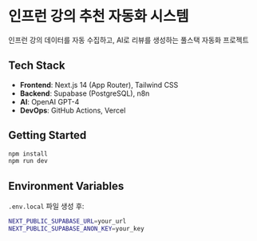 # 인프런 강의 추천 자동화 시스템

인프런 강의 데이터를 자동 수집하고, AI로 리뷰를 생성하는 풀스택 자동화 프로젝트

## Tech Stack

- **Frontend**: Next.js 14 (App Router), Tailwind CSS
- **Backend**: Supabase (PostgreSQL), n8n
- **AI**: OpenAI GPT-4
- **DevOps**: GitHub Actions, Vercel

## Getting Started

```bash
npm install
npm run dev
```

## Environment Variables

`.env.local` 파일 생성 후:

```bash
NEXT_PUBLIC_SUPABASE_URL=your_url
NEXT_PUBLIC_SUPABASE_ANON_KEY=your_key
```
